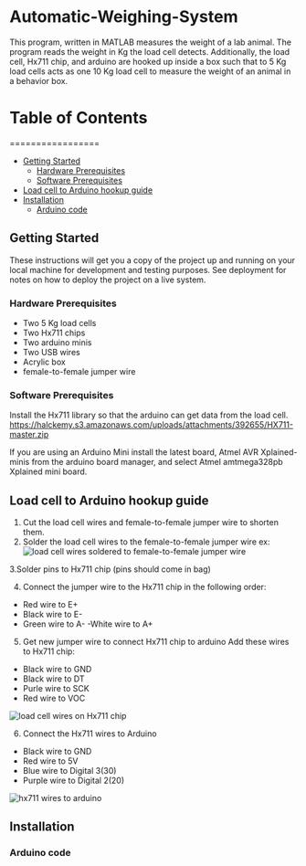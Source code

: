 # Automatic-Weighing-System

This program, written in MATLAB measures the weight of a lab animal. The program reads the weight in Kg the load cell detects. Additionally, the load cell, Hx711 chip, and arduino are hooked up inside a box such that to 5 Kg load cells acts as one 10 Kg load cell to measure the weight of an animal in a behavior box.

# Table of Contents  
=================
* [Getting Started](#getting-started)  
  * [Hardware Prerequisites](#hardware-prerequisites)  
  * [Software Prerequisites](#software-prerequisites)
* [Load cell to Arduino hookup guide](#load-cell-to-arduino-hookup-guide)
* [Installation](#installation)
  * [Arduino code](#arduino-code)

## Getting Started

These instructions will get you a copy of the project up and running on your local machine for development and testing purposes. See deployment for notes on how to deploy the project on a live system.

### Hardware Prerequisites

- Two 5 Kg load cells
- Two Hx711 chips
- Two arduino minis
- Two USB wires
- Acrylic box
- female-to-female jumper wire

### Software Prerequisites

Install the Hx711 library so that the arduino can get data from the load cell. https://halckemy.s3.amazonaws.com/uploads/attachments/392655/HX711-master.zip

If you are using an Arduino Mini install the latest board, Atmel AVR Xplained-minis from the arduino board manager, and select Atmel amtmega328pb Xplained mini board. 

## Load cell to Arduino hookup guide

1. Cut the load cell wires and female-to-female jumper wire to shorten them.
2. Solder the load cell wires to the female-to-female jumper wire
  ex: ![load cell wires soldered to female-to-female jumper wire](https://github.com/oliverc1623/Automatic-Weighing-System/blob/master/load_cell_solder_wire.jpg)
  
3.Solder pins to Hx711 chip (pins should come in bag)

4. Connect the jumper wire to the Hx711 chip in the following order:

- Red wire to E+
- Black wire to E-
- Green wire to A-
-White wire to A+

5. Get new jumper wire to connect Hx711 chip to arduino
 Add these wires to Hx711 chip: 
 
- Black wire to GND
- Black wire to DT
- Purle wire to SCK
- Red wire to VOC

![load cell wires on Hx711 chip](https://github.com/oliverc1623/Automatic-Weighing-System/blob/master/hx711_closeup.jpg)

6. Connect the Hx711 wires to Arduino

- Black wire to GND
- Red wire to 5V
- Blue wire to Digital 3(30)
- Purple wire to Digital 2(20)

![hx711 wires to arduino](https://github.com/oliverc1623/Automatic-Weighing-System/blob/master/arduino_closeup.jpg)

## Installation

### Arduino code

